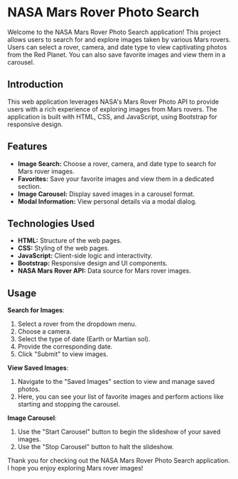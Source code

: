 # NASA Mars Rover Photo Search

Welcome to the NASA Mars Rover Photo Search application! This project allows users to search for and explore images taken by various Mars rovers. Users can select a rover, camera, and date type to view captivating photos from the Red Planet. You can also save favorite images and view them in a carousel.

## Introduction

This web application leverages NASA's Mars Rover Photo API to provide users with a rich experience of exploring images from Mars rovers. The application is built with HTML, CSS, and JavaScript, using Bootstrap for responsive design.

## Features

- **Image Search:** Choose a rover, camera, and date type to search for Mars rover images.
- **Favorites:** Save your favorite images and view them in a dedicated section.
- **Image Carousel:** Display saved images in a carousel format.
- **Modal Information:** View personal details via a modal dialog.

## Technologies Used

- **HTML:** Structure of the web pages.
- **CSS:** Styling of the web pages.
- **JavaScript:** Client-side logic and interactivity.
- **Bootstrap:** Responsive design and UI components.
- **NASA Mars Rover API:** Data source for Mars rover images.

## Usage
**Search for Images**:

1. Select a rover from the dropdown menu.
2. Choose a camera.
3. Select the type of date (Earth or Martian sol).
4. Provide the corresponding date.
5. Click "Submit" to view images.

**View Saved Images**:
1. Navigate to the "Saved Images" section to view and manage saved photos.
3. Here, you can see your list of favorite images and perform actions like starting and stopping the carousel.

**Image Carousel**:
1. Use the "Start Carousel" button to begin the slideshow of your saved images.
2. Use the "Stop Carousel" button to halt the slideshow.



Thank you for checking out the NASA Mars Rover Photo Search application. I hope you enjoy exploring Mars rover images!

